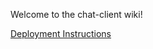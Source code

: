 Welcome to the chat-client wiki!

[Deployment Instructions](https://github.com/MissionBit/chat-client/wiki/Deploying-the-Application)



